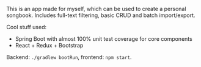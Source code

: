 This is an app made for myself, which can be used to create a personal songbook. Includes full-text filtering, basic CRUD and batch import/export.

Cool stuff used:
* Spring Boot with almost 100% unit test coverage for core components
* React + Redux + Bootstrap

Backend: `./gradlew bootRun`, frontend: `npm start`.


